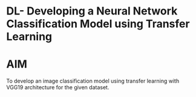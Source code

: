 # DL- Developing a Neural Network Classification Model using Transfer Learning
# AIM
To develop an image classification model using transfer learning with VGG19 architecture for the given dataset.
